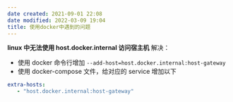 ```yaml
---
date created: 2021-09-01 22:08
date modified: 2022-03-09 19:04
title: 使用docker中遇到的问题
---
```

**linux 中无法使用 host.docker.internal 访问宿主机**
解决：
- 使用 docker 命令行增加 `--add-host=host.docker.internal:host-gateway`
- 使用 docker-compose 文件，给对应的 service 增加以下

```yaml
extra-hosts:
   - "host.docker.internal:host-gateway"
```